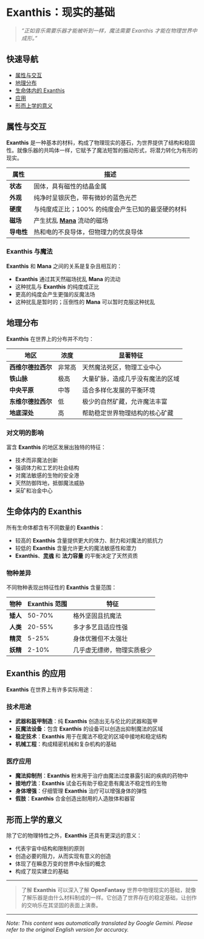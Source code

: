 # **Exanthis**：现实的基础

> *“正如音乐需要乐器才能被听到一样，魔法需要 Exanthis 才能在物理世界中成形。”*

## 快速导航

- [属性与交互](#属性与交互)
- [地理分布](#地理分布)
- [生命体内的 Exanthis](#生命体内的-exanthis)
- [应用](#exanthis-的应用)
- [形而上学的意义](#形而上学的意义)

## 属性与交互

**Exanthis** 是一种基本的材料，构成了物理现实的基石，为世界提供了结构和稳固性。就像乐器的共鸣体一样，它赋予了魔法短暂的振动形式，将潜力转化为有形的现实。

| 属性 | 描述 |
|----------|-------------|
| **状态** | 固体，具有磁性的结晶金属 |
| **外观** | 纯净时呈银灰色，带有微妙的蓝色光芒 |
| **硬度** | 与纯度成正比；100% 的纯度会产生已知的最坚硬的材料 |
| **磁场** | 产生扰乱 [**Mana**](/codex/Basic/Mana.md) 流动的磁场 |
| **导电性** | 热和电的不良导体，但物理力的优良导体 |

### Exanthis 与魔法

**Exanthis** 和 **Mana** 之间的关系是复杂且相互的：

- **Exanthis** 通过其天然磁场扰乱 **Mana** 的流动
- 这种扰乱与 **Exanthis** 的纯度成正比
- 更高的纯度会产生更强的反魔法场
- 这种扰乱是暂时的；压倒性的 **Mana** 可以暂时克服这种扰乱

## 地理分布

**Exanthis** 在世界上的分布并不均匀：

| 地区 | 浓度 | 显著特征 |
|--------|--------------|------------------|
| **西维尔德拉西尔** | 非常高 | 天然魔法死区，物理工业中心 |
| **铁山脉** | 极高 | 大量矿脉，造成几乎没有魔法的区域 |
| **中央平原** | 中等 | 适合多样化发展的平衡环境 |
| **东维尔德拉西尔** | 低 | 极少的自然矿藏，允许魔法丰富 |
| **地底深处** | 高 | 帮助稳定世界物理结构的核心矿藏 |

### 对文明的影响

富含 **Exanthis** 的地区发展出独特的特征：

- 技术而非魔法创新
- 强调体力和工艺的社会结构
- 对魔法敏感的生物的安全港
- 天然防御阵地，抵御魔法威胁
- 采矿和冶金中心

## 生命体内的 Exanthis

所有生命体都含有不同数量的 **Exanthis**：

- 较高的 **Exanthis** 含量提供更大的体力、耐力和对魔法的抵抗力
- 较低的 **Exanthis** 含量允许更大的魔法敏感性和潜力
- **Exanthis**、[**灵魂**](/codex/Basic/Soul.md) 和 **法力容量** 的平衡决定了天然资质

### 物种差异

不同物种表现出特征性的 **Exanthis** 含量范围：

| 物种 | Exanthis 范围 | 特征 |
|---------|----------------|-----------------|
| **矮人** | 50-70% | 格外坚固且抗魔法 |
| **人类** | 20-55% | 多才多艺且适应性强 |
| **精灵** | 5-25% | 身体优雅但不太强壮 |
| **妖精** | 2-10% | 几乎虚无缥缈，物理实质极少 |

## Exanthis 的应用

**Exanthis** 在世界上有许多实际用途：

### 技术用途

- **武器和盔甲制造**：纯 **Exanthis** 创造出无与伦比的武器和盔甲
- **反魔法设备**：包含 **Exanthis** 的设备可以创造出抑制魔法的区域
- **稳定技术**：**Exanthis** 用于在魔法不稳定的区域中接地和稳定结构
- **机械工程**：构成精密机械和复杂机构的基础

### 医疗应用

- **魔法抑制剂**：**Exanthis** 粉末用于治疗由魔法过度暴露引起的疾病的药物中
- **接地疗法**：**Exanthis** 试金石有助于稳定患有魔法不稳定性的生物
- **身体增强**：仔细管理 **Exanthis** 治疗可以增强身体的弹性
- **假肢**：**Exanthis** 合金创造出耐用的人造肢体和器官

## 形而上学的意义

除了它的物理特性之外，**Exanthis** 还具有更深远的意义：

- 代表宇宙中结构和限制的原则
- 创造必要的阻力，从而实现有意义的创造
- 体现了在瞬息万变的世界中永恒的概念
- 构成了现实建立的基础

---

> 了解 **Exanthis** 可以深入了解 **OpenFantasy** 世界中物理现实的基础，就像了解乐器是由什么材料制成的一样。它创造了世界存在的稳定基础，让创作的交响乐在其坚固的表面上演奏。


---
_Note: This content was automatically translated by Google Gemini. Please refer to the original English version for accuracy._